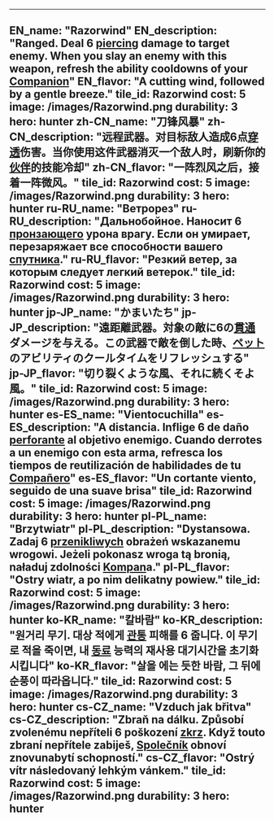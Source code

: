 ---

EN_name: "Razorwind"
EN_description: "Ranged. Deal 6 <u>piercing</u> damage to target enemy. When you slay an enemy with this weapon, refresh the ability cooldowns of your <u>Companion</u>"
EN_flavor: "A cutting wind, followed by a gentle breeze."
tile_id: Razorwind
cost: 5
image: /images/Razorwind.png
durability: 3
hero: hunter
zh-CN_name: "刀锋风暴"
zh-CN_description: "远程武器。对目标敌人造成6点<u>穿透</u>伤害。当你使用这件武器消灭一个敌人时，刷新你的<u>伙伴</u>的技能冷却"
zh-CN_flavor: "一阵烈风之后，接着一阵微风。"
tile_id: Razorwind
cost: 5
image: /images/Razorwind.png
durability: 3
hero: hunter
ru-RU_name: "Ветрорез"
ru-RU_description: "Дальнобойное. Наносит 6 <u>пронзающего</u> урона врагу. Если он умирает, перезаряжает все способности вашего <u>спутника</u>."
ru-RU_flavor: "Резкий ветер, за которым следует легкий ветерок."
tile_id: Razorwind
cost: 5
image: /images/Razorwind.png
durability: 3
hero: hunter
jp-JP_name: "かまいたち"
jp-JP_description: "遠距離武器。対象の敵に6の<u>貫通</u>ダメージを与える。この武器で敵を倒した時、<u>ペット</u>のアビリティのクールタイムをリフレッシュする"
jp-JP_flavor: "切り裂くような風、それに続くそよ風。"
tile_id: Razorwind
cost: 5
image: /images/Razorwind.png
durability: 3
hero: hunter
es-ES_name: "Vientocuchilla"
es-ES_description: "A distancia. Inflige 6 de daño <u>perforante</u> al objetivo enemigo. Cuando derrotes a un enemigo con esta arma, refresca los tiempos de reutilización de habilidades de tu <u>Compañero</u>"
es-ES_flavor: "Un cortante viento, seguido de una suave brisa"
tile_id: Razorwind
cost: 5
image: /images/Razorwind.png
durability: 3
hero: hunter
pl-PL_name: "Brzytwiatr"
pl-PL_description: "Dystansowa. Zadaj 6 <u>przenikliwych</u> obrażeń wskazanemu wrogowi. Jeżeli pokonasz wroga tą bronią, naładuj zdolności <u>Kompan</u>a."
pl-PL_flavor: "Ostry wiatr, a po nim delikatny powiew."
tile_id: Razorwind
cost: 5
image: /images/Razorwind.png
durability: 3
hero: hunter
ko-KR_name: "칼바람"
ko-KR_description: "원거리 무기. 대상 적에게 <u>관통</u> 피해를 6 줍니다. 이 무기로 적을 죽이면, 내 <u>동료</u> 능력의 재사용 대기시간을 초기화시킵니다"
ko-KR_flavor: "살을 에는 듯한 바람, 그 뒤에 순풍이 따라옵니다."
tile_id: Razorwind
cost: 5
image: /images/Razorwind.png
durability: 3
hero: hunter
cs-CZ_name: "Vzduch jak břitva"
cs-CZ_description: "Zbraň na dálku. Způsobí zvolenému nepříteli 6 poškození <u>zkrz</u>. Když touto zbraní nepřítele zabiješ, <u>Společník</u> obnoví znovunabytí schopností."
cs-CZ_flavor: "Ostrý vítr následovaný lehkým vánkem."
tile_id: Razorwind
cost: 5
image: /images/Razorwind.png
durability: 3
hero: hunter
---